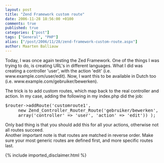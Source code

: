 ```yaml
---
layout: post
title: "Zend Framework custom route"
date: 2006-11-28 18:56:00 +0100
comments: true
published: true
categories: ["post"]
tags: ["General", "PHP"]
alias: ["/post/2006/11/28/zend-framework-custom-route.aspx"]
author: Maarten Balliauw
---
```

<p>Today, I was once again testing the Zed Framework. One of the things I was trying to do, is creating URL's in different languages. What I did was creating a controller 'user', with the action 'edit' (i.e. www.example.com/user/edit). Now, I want this to be available in Dutch too (i.e. www.example.com/gebruiker/bewerken). </p><p>The trick is to add custom routes, which map back to the real controller and action. In my case, adding the following in my index.php did the job:</p><pre>$router-&gt;addRoute('customroute1',<br>     new Zend_Controller_Router_Route('gebruiker/bewerken',<br>     array('controller' =&gt; 'user', 'action' =&gt; 'edit')) );</pre>
<p>Only bad thing is that you should add this for all your actions, otherwise not all routes succeed.<br>Another important note is that routes are matched in reverse order. Make sure your most generic routes are defined first, and more specific routes last.
</p>
{% include imported_disclaimer.html %}
